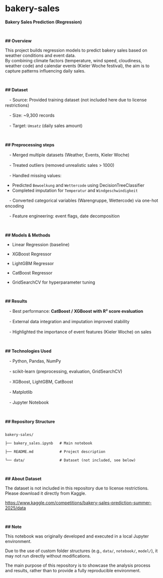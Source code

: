 # bakery-sales

**Bakery Sales Prediction (Regression)**

 <p>&nbsp;</p>

**## Overview**

This project builds regression models to predict bakery sales based on weather conditions and event data.  
By combining climate factors (temperature, wind speed, cloudiness, weather code) and calendar events (Kieler Woche festival), the aim is to capture patterns influencing daily sales.

 <p>&nbsp;</p>

**## Dataset**

　- Source: Provided training dataset (not included here due to license restrictions)

　- Size: ~9,300 records

　- Target: `Umsatz` (daily sales amount)

 <p>&nbsp;</p>

**## Preprocessing steps**

　- Merged multiple datasets (Weather, Events, Kieler Woche)

　- Treated outliers (removed unrealistic sales > 1000)

　- Handled missing values:

   - Predicted `Bewoelkung` and `Wettercode` using DecisionTreeClassifier
   - Completed imputation for `Temperatur` and `Windgeschwindigkeit`

　- Converted categorical variables (Warengruppe, Wettercode) via one-hot encoding

　- Feature engineering: event flags, date decomposition

 <p>&nbsp;</p>

**## Models & Methods**

- Linear Regression (baseline)

- XGBoost Regressor

- LightGBM Regressor

- CatBoost Regressor

- GridSearchCV for hyperparameter tuning

 <p>&nbsp;</p>

**## Results**

　- Best performance: **CatBoost / XGBoost with R² score evaluation**

　- External data integration and imputation improved stability

　- Highlighted the importance of event features (Kieler Woche) on sales

 <p>&nbsp;</p>

**## Technologies Used**

　- Python, Pandas, NumPy

　- scikit-learn (preprocessing, evaluation, GridSearchCV)

　- XGBoost, LightGBM, CatBoost

　- Matplotlib

　- Jupyter Notebook

 <p>&nbsp;</p>

**## Repository Structure**

```

bakery-sales/

├── bakery_sales.ipynb   # Main notebook

├── README.md            # Project description

└── data/                # Dataset (not included, see below)

```

<p>&nbsp;</p>

**## About Dataset**

The dataset is not included in this repository due to license restrictions. Please download it directly from Kaggle.

https://www.kaggle.com/competitions/bakery-sales-prediction-summer-2025/data

<p>&nbsp;</p>

**## Note**

This notebook was originally developed and executed in a local Jupyter environment. 

Due to the use of custom folder structures (e.g., `data/`, `notebook/`, `model/`), it may not run directly without modifications.  

The main purpose of this repository is to showcase the analysis process and results, rather than to provide a fully reproducible environment.

